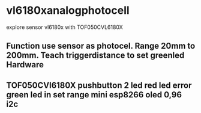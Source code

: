 # vl6180xanalogphotocell
explore sensor vl6180x with TOF050CVL6180X

Function use sensor as photocel. 
Range 20mm to 200mm.
Teach triggerdistance to set greenled
Hardware
--------
TOF050CVl6180X
pushbutton
2 led 
red led error 
green led in set range
mini esp8266
oled 0,96 i2c
-----------

